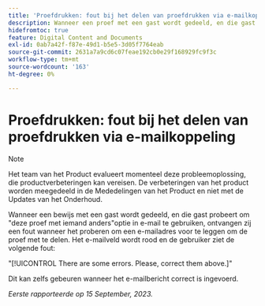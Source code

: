 ```yaml
---
title: 'Proefdrukken: fout bij het delen van proefdrukken via e-mailkoppeling'
description: Wanneer een proef met een gast wordt gedeeld, en die gast probeert om deze proef met iemand anders optie in e-mail te gebruiken, ontvangen zij een fout wanneer het proberen om een e-mailadres voor te leggen om de proef met te delen. Het e-mailveld wordt rood en de gebruiker ziet een fout.
hidefromtoc: true
feature: Digital Content and Documents
exl-id: 0ab7a42f-f87e-49d1-b5e5-3d05f7764eab
source-git-commit: 2631a7a9cd6c07feae192cb0e29f168929fc9f3c
workflow-type: tm+mt
source-wordcount: '163'
ht-degree: 0%

---
```


# Proefdrukken: fout bij het delen van proefdrukken via e-mailkoppeling

>[!NOTE]
>
>Het team van het Product evalueert momenteel deze probleemoplossing, die productverbeteringen kan vereisen. De verbeteringen van het product worden meegedeeld in de Mededelingen van het Product en niet met de Updates van het Onderhoud.

Wanneer een bewijs met een gast wordt gedeeld, en die gast probeert om &quot;deze proef met iemand anders&quot;optie in e-mail te gebruiken, ontvangen zij een fout wanneer het proberen om een e-mailadres voor te leggen om de proef met te delen. Het e-mailveld wordt rood en de gebruiker ziet de volgende fout:

&quot;[!UICONTROL There are some errors. Please, correct them above.]&quot;

Dit kan zelfs gebeuren wanneer het e-mailbericht correct is ingevoerd.

_Eerste rapporteerde op 15 September, 2023._
